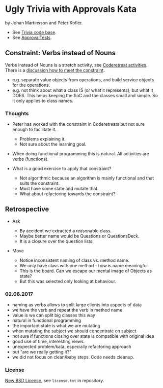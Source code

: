 # Ugly Trivia with Approvals Kata #

by Johan Martinsson and Peter Kofler. 

* See [Trivia code base](https://github.com/caradojo/trivia).
* See [ApprovalTests](https://github.com/approvals/ApprovalTests.Java).

## Constraint: Verbs instead of Nouns

Verbs instead of Nouns is a stretch activity, see [Coderetreat activities](http://coderetreat.org/facilitating/activity-catalog).
There is a [discussion how to meet the constraint](http://coderetreat.org/group/facilitators/forum/topics/verbs-instead-of-nouns).
* e.g. separate value objects from operations, and build service objects for the operations.
* e.g. not think about what a class IS (or what it represents), but what it DOES. This helps keeping the SoC and the classes small and simple. So it only applies to class names.

### Thoughts
* Peter has worked with the constraint in Coderetreats but not sure enough to facilitate it.

    * Problems explaining it.
    * Not sure about the learning goal.
  
* When doing functional programming this is natural. All activities are verbs (functions).
* What is a good exercise to apply that constraint?

    * Not algorithmic because an algorithm is mainly functional and that suits the constraint.
    * Must have some state and mutate that.
    * What about refactoring towards the constraint?

## Retrospective

* Ask

    * By accident we extracted a reasonable class.
    * Maybe better name would be Questions or QuestionsDeck.
    * It is a closure over the question lists.

* Move

    * Notice inconsistent naming of class vs. method name.
    * We only have class with one method - how is name meaningful.
    * This is the board. Can we escape our mental image of Objects as state?
    * But this was selected only looking at behaviour.

### 02.06.2017

* naming as verbs allows to split large clients into aspects of data
* we have the verb and repeat the verb in method name
* value is we can split big classes this way
* natural in functional programming
* the important state is what we are mutating
* when mutating the subject we should concentrate on subject
* not sure if functions closing over state is compatible with original idea
* good use of time, interesting views.
* unexpected problem/kata, especially refactoring approach
* but "are we really getting it?"
* we did not focus on clean/baby steps. Code needs cleanup.

### License ###
[New BSD License](http://opensource.org/licenses/bsd-license.php), see `license.txt` in repository.
